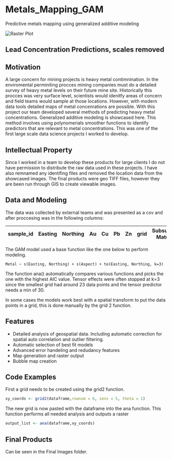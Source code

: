 # Metals_Mapping_GAM
Predictive metals mapping using generalized additive modeling


![Raster Plot](https://user-images.githubusercontent.com/78721353/108017788-9d6a5300-6fca-11eb-94b4-5ff47191b014.PNG)
## Lead Concentration Predictions, scales removed

## Motivation 
A large concern for mining projects is heavy metal contimnination. In the enviromental perminiting procces mining companies must do a detailed survey of heavy metal levels on their future mine site. Historically this procces was very surface level, scientists would idenitfy areas of concern and field teams would sample at those locations. However, with modern data tools detailed maps of metal concenrations are possible. With this project our team developed several methods of predicting heavy metal concentrations. Generalized additive modeling is showcased here. This method involves using polynomerials smoother functions to identify predictors that are relevant to metal concentrations. This was one of the first large scale data science projects I worked to develop. 

## Intellectual Property
Since I worked in a team to develop these products for large clients I do not have permission to distribute the raw data used in these projects. I have also remnamed any identifing files and removed the location data from the showcased images. The final products were geo TIFF files, however they are been run through GIS to create viewable images. 

## Data and Modeling
The data was collected by external teams and was presented as a csv and after proccesing was in the following columns: 

|sample_id|Easting|Northing|Au|Cu|Pb|Zn|grid|Subsurface Material|Elevation|Slope|Aspect| 
|---------|-------|--------|--|--|--|--|----|-------------------|---------|-----|------|  

The GAM model used a base function like the one below to perform modeling.
```Math
Metal ~ s(Easting, Northing) + s(Aspect) + te(Easting, Northing, k=3)
```
The function ana() automatically compares various functions and picks the one with the highest AIC value. Tensor effects were often stopped at k=3 since the smallest grid had around 23 data points and the tensor predictor needs a min of 30. 

In some cases the models work best with a spatial transform to put the data points in a grid, this is done manually by the grid 2 function. 

## Features 
- Detailed analysis of geospatial data. Including automatic correction for spatial auto correlation and outlier filtering. 
- Automatic selection of best fit models 
- Advanced error handeling and redudancy features 
- Map generation and raster output
- Bubble map creation 

## Code Examples

First a grid needs to be created using the grid2 function. 

```R
xy_coords <- grid2(dataframe,rownum = 6, sens = 5, theta = 1)
```
The new grid is now pasted with the dataframe into the ana function. This function performs all needed analysis and outputs a raster

```R
output_list <- ana(dataframe,xy_coords)
```

## Final Products
Can be seen in the Final Images folder. 








